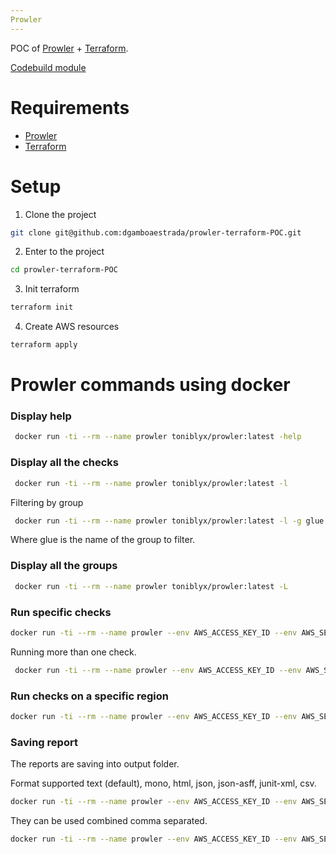 ```yaml
---
Prowler
---
```

POC of [Prowler](https://github.com/toniblyx/prowler) + [Terraform](https://www.terraform.io/).

[Codebuild module](./prowler-codebuild)

# Requirements
- [Prowler](https://github.com/toniblyx/prowler)
- [Terraform](https://www.terraform.io/)

# Setup
1. Clone the project
```bash
git clone git@github.com:dgamboaestrada/prowler-terraform-POC.git
```
2. Enter to the project
```bash
cd prowler-terraform-POC
```
3. Init terraform
```bash
terraform init
```
4. Create AWS resources
```bash
terraform apply
```

# Prowler commands using docker

### Display help
```bash
 docker run -ti --rm --name prowler toniblyx/prowler:latest -help
```

### Display all the checks
```bash
 docker run -ti --rm --name prowler toniblyx/prowler:latest -l
```

Filtering by group
```bash
 docker run -ti --rm --name prowler toniblyx/prowler:latest -l -g glue
```
Where glue is the name of the group to filter.

### Display all the groups
```bash
 docker run -ti --rm --name prowler toniblyx/prowler:latest -L
```

### Run specific checks
```bash
docker run -ti --rm --name prowler --env AWS_ACCESS_KEY_ID --env AWS_SECRET_ACCESS_KEY toniblyx/prowler:latest -c check73
```

Running more than one check.
```bash
 docker run -ti --rm --name prowler --env AWS_ACCESS_KEY_ID --env AWS_SECRET_ACCESS_KEY toniblyx/prowler:latest -c extra73,extra734
```

### Run checks on a specific region
```bash
docker run -ti --rm --name prowler --env AWS_ACCESS_KEY_ID --env AWS_SECRET_ACCESS_KEY toniblyx/prowler:latest -f us-east-1 -c extra760
```

### Saving report
The reports are saving into output folder.

Format supported text (default), mono, html, json, json-asff, junit-xml, csv.
```bash
docker run -ti --rm --name prowler --env AWS_ACCESS_KEY_ID --env AWS_SECRET_ACCESS_KEY --volume "$(pwd)/output":/prowler/output --volume "$(pwd)/junit-reports":/prowler/junit-reports toniblyx/prowler:latest -c extra73,extra734 -M html
```

They can be used combined comma separated.
```bash
docker run -ti --rm --name prowler --env AWS_ACCESS_KEY_ID --env AWS_SECRET_ACCESS_KEY --volume "$(pwd)/output":/prowler/output toniblyx/prowler:latest --volume "$(pwd)/junit-reports":/prowler/junit-reports -c extra73,extra734 -M html,txt,json
```
